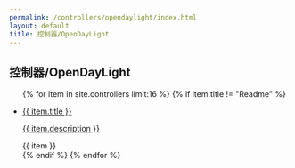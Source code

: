 ```yaml
---
permalink: /controllers/opendaylight/index.html
layout: default
title: 控制器/OpenDayLight
---
```

<h2>控制器/OpenDayLight</h2>
<ul>
{% for item in site.controllers limit:16 %}
 {% if item.title != "Readme" %}
 <li><a href="{{ item.url | downcase}}">
 <p>{{ item.title }}</p>
 <p>{{ item.description }}</p>
 </a>{{ item }}</li>
 {% endif %}
{% endfor %}
</ul>
